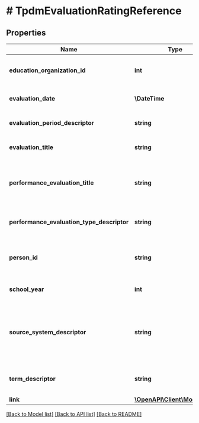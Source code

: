 # # TpdmEvaluationRatingReference

## Properties

Name | Type | Description | Notes
------------ | ------------- | ------------- | -------------
**education_organization_id** | **int** | The identifier assigned to an education organization. |
**evaluation_date** | **\DateTime** | The date for the person&#39;s evaluation. |
**evaluation_period_descriptor** | **string** | The period for the evaluation. |
**evaluation_title** | **string** | The name or title of the evaluation. |
**performance_evaluation_title** | **string** | An assigned unique identifier for the performance evaluation. |
**performance_evaluation_type_descriptor** | **string** | The type of performance evaluation conducted. |
**person_id** | **string** | A unique alphanumeric code assigned to a person. |
**school_year** | **int** | The identifier for the school year. |
**source_system_descriptor** | **string** | This descriptor defines the originating record source system for the person. |
**term_descriptor** | **string** | The term for the session during the school year. |
**link** | [**\OpenAPI\Client\Model\Link**](Link.md) |  | [optional]

[[Back to Model list]](../../README.md#models) [[Back to API list]](../../README.md#endpoints) [[Back to README]](../../README.md)
